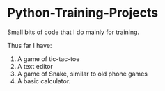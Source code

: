 # Python-Training-Projects
Small bits of code that I do mainly for training.

Thus far I have:

1) A game of tic-tac-toe
2) A text editor
3) A game of Snake, similar to old phone games
4) A basic calculator.

